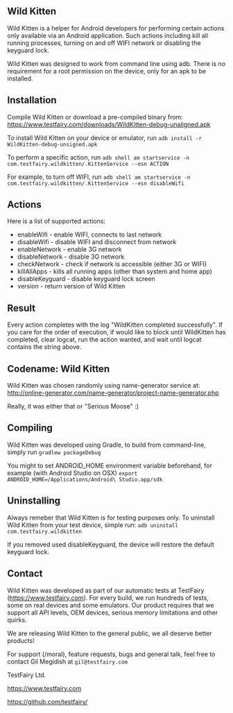 Wild Kitten
-----------

Wild Kitten is a helper for Android developers for performing certain actions only
available via an Android application. Such actions including kill all running processes,
turning on and off WIFI network or disabling the keyguard lock.

Wild Kitten was designed to work from command line using adb. There is no requirement
for a root permission on the device, only for an apk to be installed.

Installation
------------

Compile Wild Kitten or download a pre-compiled binary from:
https://www.testfairy.com/downloads/WildKitten-debug-unaligned.apk

To install Wild Kitten on your device or emulator, run
`adb install -r WildKitten-debug-unsigned.apk`

To perform a specific action, run
`adb shell am startservice -n com.testfairy.wildkitten/.KittenService --esn ACTION`

For example, to turn off WIFI, run
`adb shell am startservice -n com.testfairy.wildkitten/.KittenService --esn disableWifi`

Actions
-------

Here is a list of supported actions:

* enableWifi        - enable WIFI, connects to last network
* disableWifi       - disable WIFI and disconnect from network
* enableNetwork     - enable 3G network
* disableNetwork    - disable 3G network
* checkNetwork      - check if network is accessible (either 3G or WIFI)
* killAllApps       - kills all running apps (other than system and home app)
* disableKeyguard   - disable keyguard lock screen
* version           - return version of Wild Kitten

Result
------

Every action completes with the log "WildKitten completed successfully". If you care for the
order of execution, if would like to block until WildKitten has completed, clear logcat, run
the action wanted, and wait until logcat contains the string above.

Codename: Wild Kitten
---------------------

Wild Kitten was chosen randomly using name-generator service at:
http://online-generator.com/name-generator/project-name-generator.php

Really, it was either that or "Serious Moose" :)

Compiling
---------

Wild Kitten was developed using Gradle, to build from command-line, simply run
`gradlew packageDebug`

You might to set ANDROID_HOME environment variable beforehand, for example (with Android Studio on OSX)
`export ANDROID_HOME=/Applications/Android\ Studio.app/sdk`

Uninstalling
------------

Always remeber that Wild Kitten is for testing purposes only. To uninstall Wild Kitten from your test device, simple run:
`adb uninstall com.testfairy.wildkitten`

If you removed used disableKeyguard, the device will restore the default keyguard lock.

Contact
-------

Wild Kitten was developed as part of our automatic tests at TestFairy (https://www.testfairy.com).
For every build, we run hundreds of tests, some on real devices and some emulators. Our product
requires that we support all API levels, OEM devices, serious memory limitations and other quirks.

We are releasing Wild Kitten to the general public, we all deserve better products!

For support (/moral), feature requests, bugs and general talk, feel free to contact Gil Megidish at
`gil@testfairy.com`

TestFairy Ltd.


https://www.testfairy.com


https://github.com/testfairy/


